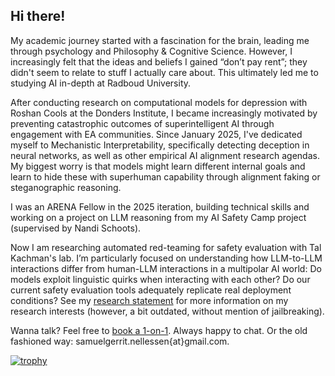 ## Hi there!

My academic journey started with a fascination for the brain, leading me through psychology and Philosophy & Cognitive Science. However, I increasingly felt that the ideas and beliefs I gained “don’t pay rent”; they didn't seem to relate to stuff I actually care about. This ultimately led me to studying AI in-depth at Radboud University.

After conducting research on computational models for depression with Roshan Cools at the Donders Institute, I became increasingly motivated by preventing catastrophic outcomes of superintelligent AI through engagement with EA communities. Since January 2025, I've dedicated myself to Mechanistic Interpretability, specifically detecting deception in neural networks, as well as other empirical AI alignment research agendas. My biggest worry is that models might learn different internal goals and learn to hide these with superhuman capability through alignment faking or steganographic reasoning.

I was an ARENA Fellow in the 2025 iteration, building technical skills and working on a project on LLM reasoning from my AI Safety Camp project (supervised by Nandi Schoots).

Now I am researching automated red-teaming for safety evaluation with Tal Kachman's lab. I’m particularly focused on understanding how LLM-to-LLM interactions differ from human-LLM interactions in a multipolar AI world: Do models exploit linguistic quirks when interacting with each other? Do our current safety evaluation tools adequately replicate real deployment conditions? See my [research statement](https://docs.google.com/document/d/1UmENQMvMX4sHiuYtsZ_PJ_V95Ygz4LUyxLB5TiugXK8/edit?usp=sharing) for more information on my research interests (however, a bit outdated, without mention of jailbreaking).

Wanna talk? Feel free to [book a 1-on-1](https://calendar.app.google/3c9J24Pbcb1F558c9). Always happy to chat. Or the old fashioned way: samuelgerrit.nellessen{at}gmail.com.

[![trophy](https://github-profile-trophy.vercel.app/?username=DerOeko&theme=onedark)](https://github.com/ryo-ma/github-profile-trophy)
<!--
**DerOeko/DerOeko** is a ✨ _special_ ✨ repository because its `README.md` (this file) appears on your GitHub profile.

Here are some ideas to get you started:

- 🔭 I’m currently working on ...
- 🌱 I’m currently learning ...
- 👯 I’m looking to collaborate on ...
- 🤔 I’m looking for help with ...
- 💬 Ask me about ...
- 📫 How to reach me: ...
- 😄 Pronouns: ...
- ⚡ Fun fact: ...
-->

